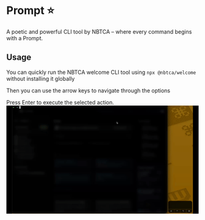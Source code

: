 # Prompt ⭐️

A poetic and powerful CLI tool by NBTCA – where every command begins with a Prompt.

## Usage

You can quickly run the NBTCA welcome CLI tool using `npx @nbtca/welcome` without installing it globally

Then you can use the arrow keys to navigate through the options

Press Enter to execute the selected action.
![Demo](./assets/Prompt_demo.gif)
